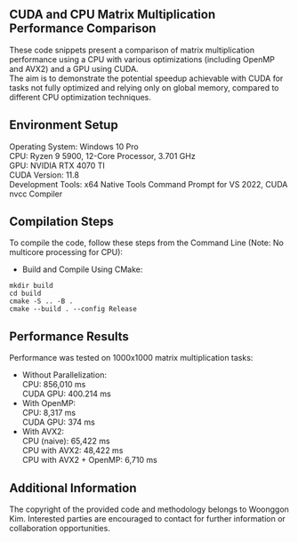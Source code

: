 ## CUDA and CPU Matrix Multiplication Performance Comparison
These code snippets present a comparison of matrix multiplication performance using a CPU with various optimizations (including OpenMP and AVX2) and a GPU using CUDA.  
The aim is to demonstrate the potential speedup achievable with CUDA for tasks not fully optimized and relying only on global memory, compared to different CPU optimization techniques.  

  
## Environment Setup
Operating System: Windows 10 Pro  
CPU: Ryzen 9 5900, 12-Core Processor, 3.701 GHz  
GPU: NVIDIA RTX 4070 TI  
CUDA Version: 11.8  
Development Tools: x64 Native Tools Command Prompt for VS 2022, CUDA nvcc Compiler  
  
## Compilation Steps  
To compile the code, follow these steps from the Command Line (Note: No multicore processing for CPU):  
- Build and Compile Using CMake:  
```
mkdir build
cd build
cmake -S .. -B .
cmake --build . --config Release
```  
## Performance Results  
Performance was tested on 1000x1000 matrix multiplication tasks:  

- Without Parallelization:  
CPU: 856,010 ms  
CUDA GPU: 400.214 ms  
- With OpenMP:  
CPU: 8,317 ms  
CUDA GPU: 374 ms  
- With AVX2:  
CPU (naive): 65,422 ms  
CPU with AVX2: 48,422 ms  
CPU with AVX2 + OpenMP: 6,710 ms

## Additional Information  
The copyright of the provided code and methodology belongs to Woonggon Kim. Interested parties are encouraged to contact for further information or collaboration opportunities.




